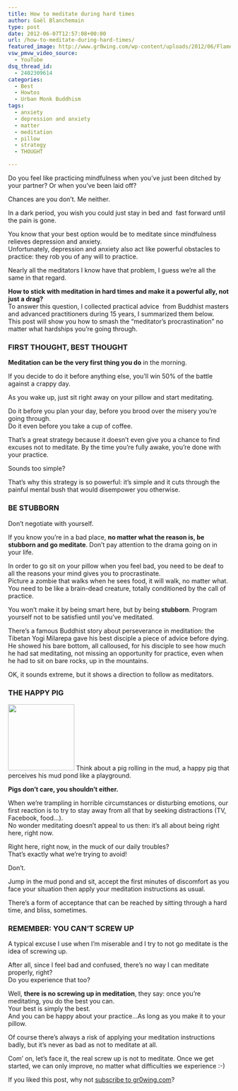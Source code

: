 ```yaml
---
title: How to meditate during hard times
author: Gaël Blanchemain
type: post
date: 2012-06-07T12:57:08+00:00
url: /how-to-meditate-during-hard-times/
featured_image: http://www.gr0wing.com/wp-content/uploads/2012/06/Flames-long.jpg
vsw_pmvw_video_source:
  - YouTube
dsq_thread_id:
  - 2402309614
categories:
  - Best
  - Howtos
  - Urban Monk Buddhism
tags:
  - anxiety
  - depression and anxiety
  - matter
  - meditation
  - pillow
  - strategy
  - THOUGHT

---
```

Do you feel like practicing mindfulness when you&#8217;ve just been ditched by your partner? Or when you&#8217;ve been laid off?

Chances are you don&#8217;t. Me neither.<!--more-->

In a dark period, you wish you could just stay in bed and  fast forward until the pain is gone.

You know that your best option would be to meditate since mindfulness relieves depression and anxiety.  
Unfortunately, depression and anxiety also act like powerful obstacles to practice: they rob you of any will to practice.

Nearly all the meditators I know have that problem, I guess we&#8217;re all the same in that regard.

**How to stick with meditation in hard times and make it a powerful ally, not just a drag?**  
To answer this question, I collected practical advice  from Buddhist masters and advanced practitioners during 15 years, I summarized them below.  
This post will show you how to smash the &#8220;meditator&#8217;s procrastination&#8221; no matter what hardships you&#8217;re going through.

### FIRST THOUGHT, BEST THOUGHT

**Meditation can be the very first thing you do** in the morning.

If you decide to do it before anything else, you&#8217;ll win 50% of the battle against a crappy day.

As you wake up, just sit right away on your pillow and start meditating.

Do it before you plan your day, before you brood over the misery you&#8217;re going through.  
Do it even before you take a cup of coffee.

That&#8217;s a great strategy because it doesn&#8217;t even give you a chance to find excuses not to meditate. By the time you&#8217;re fully awake, you&#8217;re done with your practice.

Sounds too simple?

That&#8217;s why this strategy is so powerful: it&#8217;s simple and it cuts through the painful mental bush that would disempower you otherwise.

### BE STUBBORN

Don&#8217;t negotiate with yourself.

If you know you&#8217;re in a bad place, **no matter what the reason is, be stubborn and go meditate**. Don&#8217;t pay attention to the drama going on in your life.

In order to go sit on your pillow when you feel bad, you need to be deaf to all the reasons your mind gives you to procrastinate.  
Picture a zombie that walks when he sees food, it will walk, no matter what.  
You need to be like a brain-dead creature, totally conditioned by the call of practice.

You won&#8217;t make it by being smart here, but by being **stubborn**. Program yourself not to be satisfied until you&#8217;ve meditated.

There&#8217;s a famous Buddhist story about perseverance in meditation: the Tibetan Yogi Milarepa gave his best disciple a piece of advice before dying. He showed his bare bottom, all calloused, for his disciple to see how much he had sat meditating, not missing an opportunity for practice, even when he had to sit on bare rocks, up in the mountains.

OK, it sounds extreme, but it shows a direction to follow as meditators.

### THE HAPPY PIG

<img class="alignleft size-thumbnail wp-image-2222" title="pig-and-piglet-in-mud-puddle" alt="" src="http://www.gr0wing.com/wp-content/uploads/2012/06/pig-and-piglet-in-mud-puddle-150x150.jpg" width="150" height="150" /> Think about a pig rolling in the mud, a happy pig that perceives his mud pond like a playground.

**Pigs don&#8217;t care, you shouldn&#8217;t either.**

When we&#8217;re trampling in horrible circumstances or disturbing emotions, our first reaction is to try to stay away from all that by seeking distractions (TV, Facebook, food&#8230;).  
No wonder meditating doesn&#8217;t appeal to us then: it&#8217;s all about being right here, right now.

Right here, right now, in the muck of our daily troubles?  
That&#8217;s exactly what we&#8217;re trying to avoid!

Don&#8217;t.

Jump in the mud pond and sit, accept the first minutes of discomfort as you face your situation then apply your meditation instructions as usual.

There&#8217;s a form of acceptance that can be reached by sitting through a hard time, and bliss, sometimes.

### REMEMBER: YOU CAN&#8217;T SCREW UP

A typical excuse I use when I&#8217;m miserable and I try to not go meditate is the idea of screwing up.

After all, since I feel bad and confused, there&#8217;s no way I can meditate properly, right?  
Do you experience that too?

Well, **there is no screwing up in meditation**, they say: once you&#8217;re meditating, you do the best you can.  
Your best is simply the best.  
And you can be happy about your practice&#8230;As long as you make it to your pillow.

Of course there&#8217;s always a risk of applying your meditation instructions badly, but it&#8217;s never as bad as not to meditate at all.

Com&#8217; on, let&#8217;s face it, the real screw up is not to meditate. Once we get started, we can only improve, no matter what difficulties we experience :-)

If you liked this post, why not <a href="http://eepurl.com/zxyeT" target="_blank">subscribe to gr0wing.com</a>?